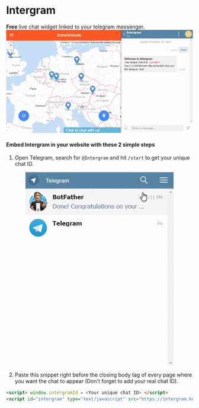 # Intergram

**Free** live chat widget linked to your telegram messenger.
![](docs/intergram-demo.gif)

#### Embed Intergram in your website with these 2 simple steps

1. Open Telegram, search for `@Intergram` and hit `/start` to get your unique chat ID.

<p align="center">
  <img src="docs/bot-start.gif"/>
</p>

2. Paste this snippet right before the closing body tag of every page where you want the chat to appear (Don't forget to add your real chat ID). 

```html
<script> window.intergramId = <Your unique chat ID> </script>
<script id="intergram" type="text/javascript" src="https://intergram.herokuapp.com/js/widget.js"></script>
```



 
